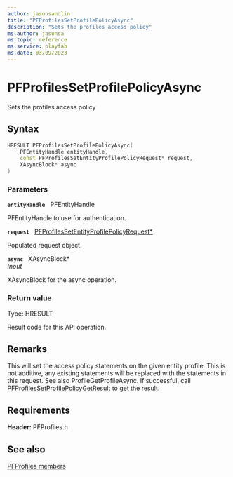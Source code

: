 ```yaml
---
author: jasonsandlin
title: "PFProfilesSetProfilePolicyAsync"
description: "Sets the profiles access policy"
ms.author: jasonsa
ms.topic: reference
ms.service: playfab
ms.date: 03/09/2023
---
```


# PFProfilesSetProfilePolicyAsync  

Sets the profiles access policy  

## Syntax  
  
```cpp
HRESULT PFProfilesSetProfilePolicyAsync(  
    PFEntityHandle entityHandle,  
    const PFProfilesSetEntityProfilePolicyRequest* request,  
    XAsyncBlock* async  
)  
```  
  
### Parameters  
  
**`entityHandle`** &nbsp; PFEntityHandle  
  
PFEntityHandle to use for authentication.  
  
**`request`** &nbsp; [PFProfilesSetEntityProfilePolicyRequest*](../../pfprofilestypes/structs/pfprofilessetentityprofilepolicyrequest.md)  
  
Populated request object.  
  
**`async`** &nbsp; XAsyncBlock*  
*_Inout_*  
  
XAsyncBlock for the async operation.  
  
  
### Return value
Type: HRESULT
  
Result code for this API operation.
  
## Remarks  
  
This will set the access policy statements on the given entity profile. This is not additive, any existing statements will be replaced with the statements in this request. See also ProfileGetProfileAsync. If successful, call [PFProfilesSetProfilePolicyGetResult](pfprofilessetprofilepolicygetresult.md) to get the result.
  
## Requirements  
  
**Header:** PFProfiles.h
  
## See also  
[PFProfiles members](../pfprofiles_members.md)  

  
  
